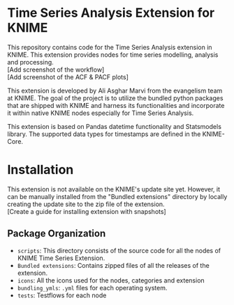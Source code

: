 # Time Series Analysis Extension for KNIME

This repository contains code for the Time Series Analysis extension in KNIME. This extension provides nodes for time series modelling, analysis and processing.
<br>
[Add screenshot of the workflow]
<br>
[Add screenshot of the ACF & PACF plots]
<p>
This extension is developed by Ali Asghar Marvi from the evangelism team at KNIME. The goal of the project is to utilize the bundled python packages that are shipped with KNIME and harness its functionalities and incorporate it within native KNIME nodes especially for Time Series Analysis. 
</p>
<p>
	This extension is based on Pandas datetime functionality and Statsmodels library. The supported data types for timestamps are defined in the KNIME-Core.
</p>

# Installation

This extension is not available on the KNIME's update site yet. However, it can be manually installed from the "Bundled extensions" directory by locally creating the update site to the zip file of the extension.
<br>
[Create a guide for installing extension with snapshots]

## Package Organization


* `scripts`: This directory consists of the source code for all the nodes of KNIME Time Series Extension.
* `Bundled extensions`: Contains zipped files of all the releases of the extension.
* `icons`: All the icons used for the nodes, categories and extension
* `bundling_ymls`: `.yml` files for each operating system.
* `tests`: Testflows for each node



